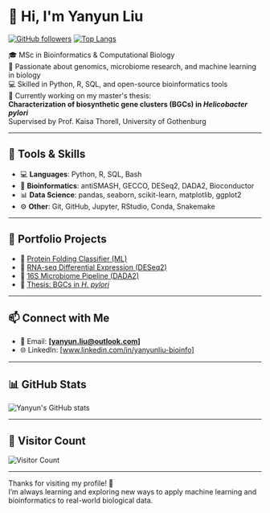 # 👋 Hi, I'm Yanyun Liu

[![GitHub followers](https://img.shields.io/github/followers/liu-yanyun?label=Follow&style=social)](https://github.com/liu-yanyun)
[![Top Langs](https://github-readme-stats.vercel.app/api/top-langs/?username=liu-yanyun&layout=compact&theme=default)](https://github.com/liu-yanyun)

🎓 MSc in Bioinformatics & Computational Biology  
🧬 Passionate about genomics, microbiome research, and machine learning in biology  
💻 Skilled in Python, R, SQL, and open-source bioinformatics tools  
🧪 Currently working on my master's thesis:  
**Characterization of biosynthetic gene clusters (BGCs) in *Helicobacter pylori***  
Supervised by Prof. Kaisa Thorell, University of Gothenburg

---

## 🔧 Tools & Skills

- 💻 **Languages**: Python, R, SQL, Bash  
- 🧬 **Bioinformatics**: antiSMASH, GECCO, DESeq2, DADA2, Bioconductor  
- 📊 **Data Science**: pandas, seaborn, scikit-learn, matplotlib, ggplot2  
- ⚙️ **Other**: Git, GitHub, Jupyter, RStudio, Conda, Snakemake

---

## 📁 Portfolio Projects

- 🔬 [Protein Folding Classifier (ML)](https://github.com/liu-yanyun/protein-folding-ml)
- 🧬 [RNA-seq Differential Expression (DESeq2)](https://github.com/liu-yanyun/rna-seq-deseq2)
- 🧫 [16S Microbiome Pipeline (DADA2)](https://github.com/liu-yanyun/16s-microbiome-dada2)
- 🧪 [Thesis: BGCs in *H. pylori*](https://github.com/liu-yanyun/bgc-hpylori-analysis)

---

## 📫 Connect with Me

- 📧 Email: **[yanyun.liu@outlook.com]**
- 🌐 LinkedIn: [www.linkedin.com/in/yanyunliu-bioinfo]

---

## 📊 GitHub Stats

![Yanyun's GitHub stats](https://github-readme-stats.vercel.app/api?username=liu-yanyun&show_icons=true&theme=default&hide_title=true)

---

## 👀 Visitor Count

![Visitor Count](https://komarev.com/ghpvc/?username=liu-yanyun&color=blue)

---

Thanks for visiting my profile! 🌱  
I’m always learning and exploring new ways to apply machine learning and bioinformatics to real-world biological data.


